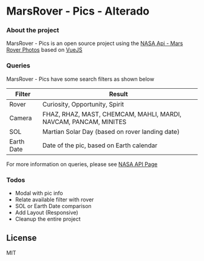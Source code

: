 # MarsRover - Pics - Alterado

### About the project

MarsRover - Pics is an open source project using the [NASA Api - Mars Rover Photos](https://api.nasa.gov/) based on [VueJS](https://vuejs.org/)

### Queries

MarsRover - Pics have some search filters as shown below

| Filter | Result |
| ------ | ------ |
| Rover | Curiosity, Opportunity, Spirit |
| Camera | FHAZ, RHAZ, MAST, CHEMCAM, MAHLI, MARDI, NAVCAM, PANCAM, MINITES |
| SOL | Martian Solar Day (based on rover landing date) |
| Earth Date | Date of the pic, based on Earth calendar |

For more information on queries, please see [NASA API Page](https://api.nasa.gov/)

### Todos
 - Modal with pic info 
 - Relate available filter with rover
 - SOL or Earth Date comparison
 - Add Layout (Responsive)
 - Cleanup the entire project

License
----

MIT
